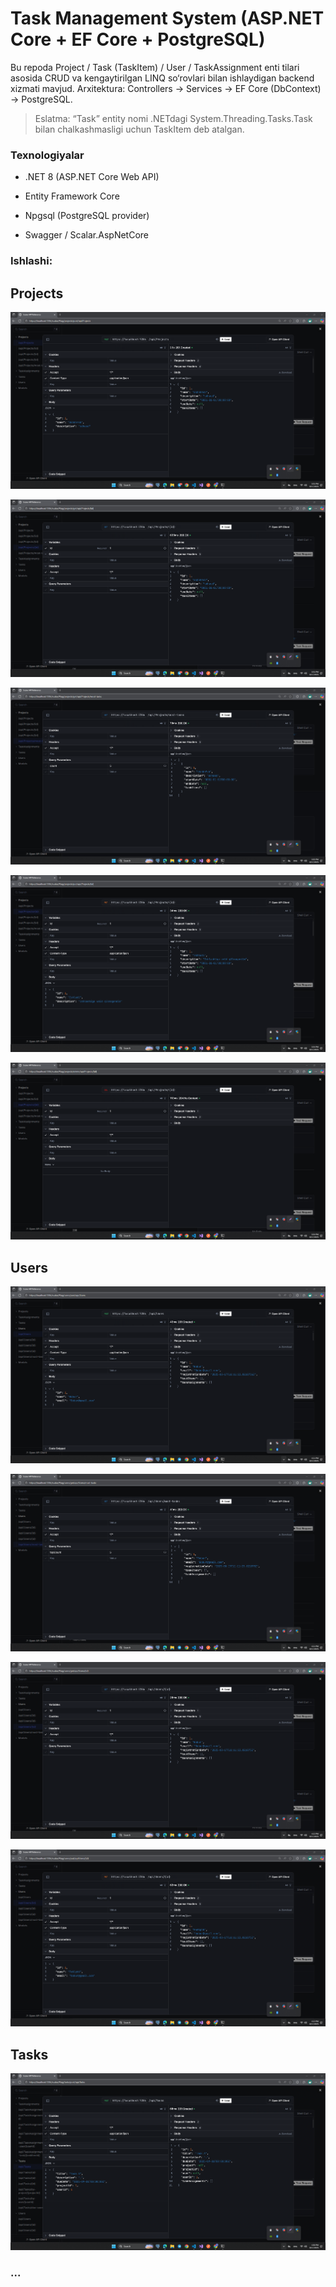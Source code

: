 # Task Management System (ASP.NET Core + EF Core + PostgreSQL)

Bu repoda Project / Task (TaskItem) / User / TaskAssignment enti tilari asosida CRUD va kengaytirilgan LINQ so‘rovlari bilan ishlaydigan backend xizmati mavjud. Arxitektura: Controllers → Services → EF Core (DbContext) → PostgreSQL.

> Eslatma: “Task” entity nomi .NETdagi System.Threading.Tasks.Task bilan chalkashmasligi uchun TaskItem deb atalgan.

### Texnologiyalar

- .NET 8 (ASP.NET Core Web API)

- Entity Framework Core

- Npgsql (PostgreSQL provider)

- Swagger / Scalar.AspNetCore

### Ishlashi:

## Projects

![Images](./Pictures/Screenshot_1.png)

![Images](./Pictures/Screenshot_2.png)

![Images](./Pictures/Screenshot_3.png)

![Images](./Pictures/Screenshot_4.png)

![Images](./Pictures/Screenshot_5.png)

## Users

![Images](./Pictures/Screenshot_6.png)

![Images](./Pictures/Screenshot_7.png)

![Images](./Pictures/Screenshot_8.png)

![Images](./Pictures/Screenshot_9.png)

## Tasks

![Images](./Pictures/Screenshot_10.png)

### ...
